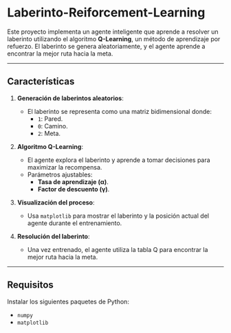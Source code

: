 # Laberinto-Reiforcement-Learning

Este proyecto implementa un agente inteligente que aprende a resolver un laberinto utilizando el algoritmo **Q-Learning**, un método de aprendizaje por refuerzo. El laberinto se genera aleatoriamente, y el agente aprende a encontrar la mejor ruta hacia la meta.

---

## Características
1. **Generación de laberintos aleatorios**:
   - El laberinto se representa como una matriz bidimensional donde:
     - `1`: Pared.
     - `0`: Camino.
     - `2`: Meta.

2. **Algoritmo Q-Learning**:
   - El agente explora el laberinto y aprende a tomar decisiones para maximizar la recompensa.
   - Parámetros ajustables:
     - **Tasa de aprendizaje (α)**.
     - **Factor de descuento (γ)**.

3. **Visualización del proceso**:
   - Usa `matplotlib` para mostrar el laberinto y la posición actual del agente durante el entrenamiento.

4. **Resolución del laberinto**:
   - Una vez entrenado, el agente utiliza la tabla Q para encontrar la mejor ruta hacia la meta.

---

## Requisitos

Instalar los siguientes paquetes de Python:
- `numpy`
- `matplotlib`

